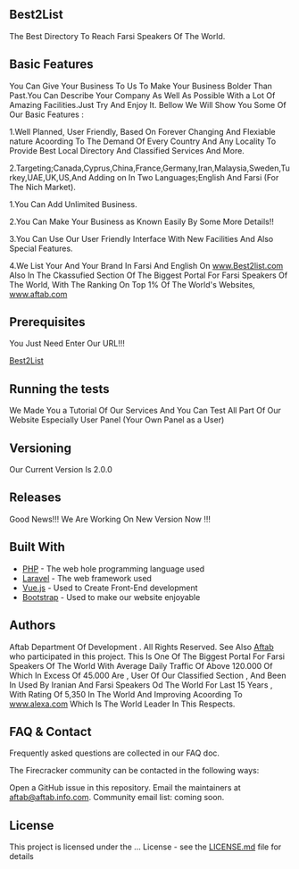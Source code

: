 ## Best2List


The Best Directory To Reach Farsi Speakers Of The World.

## Basic Features
 
 
 
You Can Give Your Business To Us To Make Your Business Bolder Than Past.You Can Describe Your Company As Well As Possible With a Lot Of Amazing Facilities.Just Try And Enjoy It.
Bellow We Will Show You Some Of Our Basic Features :

1.Well Planned, User Friendly, Based On Forever Changing And Flexiable nature Acoording To The Demand Of Every Country And Any Locality To Provide Best Local Directory And Classified Services And More.

2.Targeting;Canada,Cyprus,China,France,Germany,Iran,Malaysia,Sweden,Turkey,UAE,UK,US,And Adding on In Two Languages;English And Farsi (For The Nich Market).

1.You Can Add Unlimited Business.

2.You Can Make Your Business as Known Easily By Some More Details!!

3.You Can Use Our User Friendly Interface With New Facilities And Also Special Features.


4.We List Your And Your Brand In Farsi And English On www.Best2list.com Also In The Ckassufied Section Of The Biggest Portal For Farsi 
Speakers Of The World, With The Ranking On Top 1% Of The World's Websites, www.aftab.com 


## Prerequisites



You Just Need Enter Our URL!!!

[Best2List](http://www.best2list.com/)


## Running the tests



We Made You a Tutorial Of Our Services And You Can Test All Part Of Our Website  Especially User Panel (Your Own Panel as a User)


## Versioning



Our Current Version Is 2.0.0

## Releases



Good News!!!
We Are Working On New Version Now !!!


## Built With



* [PHP](http://www.php.net/) - The web hole programming language used
* [Laravel](https://laravel.com/) - The web framework used
* [Vue.js](https://vuejs.org/) - Used to Create Front-End development
* [Bootstrap](https://getbootstrap.com/) - Used to make our website enjoyable


## Authors



Aftab Department Of Development . All Rights Reserved.
See Also [Aftab](http://www.aftabir.com/) who participated in this project.
This Is One Of The Biggest Portal For Farsi Speakers Of The World With Average Daily Traffic Of Above 120.000 Of Which In Excess Of 45.000 Are , User Of Our Classified Section , And Been In Used By Iranian And Farsi Speakers Od The World For Last 15 Years , With Rating Of 5,350 In The World And Improving  Acoording To www.alexa.com Which Is The World Leader In This Respects.


## FAQ & Contact



Frequently asked questions are collected in our FAQ doc.

The Firecracker community can be contacted in the following ways:

Open a GitHub issue in this repository.
Email the maintainers at aftab@aftab.info.com.
Community email list: coming soon.


## License



This project is licensed under the ... License - see the [LICENSE.md](LICENSE.md) file for details
